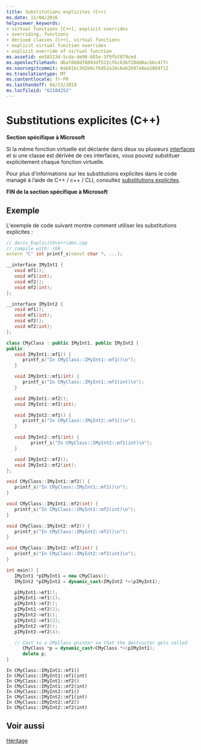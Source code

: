 ```yaml
---
title: Substitutions explicites (C++)
ms.date: 11/04/2016
helpviewer_keywords:
- virtual functions [C++], explicit overrides
- overriding, functions
- derived classes [C++], virtual functions
- explicit virtual function overrides
- explicit override of virtual function
ms.assetid: ee583234-5cda-4e90-b55e-3f9fbf079ced
ms.openlocfilehash: dbaf8b0d78093df522cfbc63bf20dd0acb6c477c
ms.sourcegitcommit: 0ab61bc3d2b6cfbd52a16c6ab2b97a8ea1864f12
ms.translationtype: MT
ms.contentlocale: fr-FR
ms.lasthandoff: 04/23/2019
ms.locfileid: "62184252"
---
```

# <a name="explicit-overrides-c"></a>Substitutions explicites (C++)

**Section spécifique à Microsoft**

Si la même fonction virtuelle est déclarée dans deux ou plusieurs [interfaces](../cpp/interface.md) et si une classe est dérivée de ces interfaces, vous pouvez substituer explicitement chaque fonction virtuelle.

Pour plus d’informations sur les substitutions explicites dans le code managé à l’aide de C++ / c++ / CLI, consultez [substitutions explicites](../extensions/explicit-overrides-cpp-component-extensions.md).

**FIN de la section spécifique à Microsoft**

## <a name="example"></a>Exemple

L'exemple de code suivant montre comment utiliser les substitutions explicites :

```cpp
// deriv_ExplicitOverrides.cpp
// compile with: /GR
extern "C" int printf_s(const char *, ...);

__interface IMyInt1 {
   void mf1();
   void mf1(int);
   void mf2();
   void mf2(int);
};

__interface IMyInt2 {
   void mf1();
   void mf1(int);
   void mf2();
   void mf2(int);
};

class CMyClass : public IMyInt1, public IMyInt2 {
public:
   void IMyInt1::mf1() {
      printf_s("In CMyClass::IMyInt1::mf1()\n");
   }

   void IMyInt1::mf1(int) {
      printf_s("In CMyClass::IMyInt1::mf1(int)\n");
   }

   void IMyInt1::mf2();
   void IMyInt1::mf2(int);

   void IMyInt2::mf1() {
      printf_s("In CMyClass::IMyInt2::mf1()\n");
   }

   void IMyInt2::mf1(int) {
         printf_s("In CMyClass::IMyInt2::mf1(int)\n");
   }

   void IMyInt2::mf2();
   void IMyInt2::mf2(int);
};

void CMyClass::IMyInt1::mf2() {
   printf_s("In CMyClass::IMyInt1::mf2()\n");
}

void CMyClass::IMyInt1::mf2(int) {
   printf_s("In CMyClass::IMyInt1::mf2(int)\n");
}

void CMyClass::IMyInt2::mf2() {
   printf_s("In CMyClass::IMyInt2::mf2()\n");
}

void CMyClass::IMyInt2::mf2(int) {
   printf_s("In CMyClass::IMyInt2::mf2(int)\n");
}

int main() {
   IMyInt1 *pIMyInt1 = new CMyClass();
   IMyInt2 *pIMyInt2 = dynamic_cast<IMyInt2 *>(pIMyInt1);

   pIMyInt1->mf1();
   pIMyInt1->mf1(1);
   pIMyInt1->mf2();
   pIMyInt1->mf2(2);
   pIMyInt2->mf1();
   pIMyInt2->mf1(3);
   pIMyInt2->mf2();
   pIMyInt2->mf2(4);

   // Cast to a CMyClass pointer so that the destructor gets called
      CMyClass *p = dynamic_cast<CMyClass *>(pIMyInt1);
      delete p;
}
```

```Output
In CMyClass::IMyInt1::mf1()
In CMyClass::IMyInt1::mf1(int)
In CMyClass::IMyInt1::mf2()
In CMyClass::IMyInt1::mf2(int)
In CMyClass::IMyInt2::mf1()
In CMyClass::IMyInt2::mf1(int)
In CMyClass::IMyInt2::mf2()
In CMyClass::IMyInt2::mf2(int)
```

## <a name="see-also"></a>Voir aussi

[Héritage](../cpp/inheritance-cpp.md)